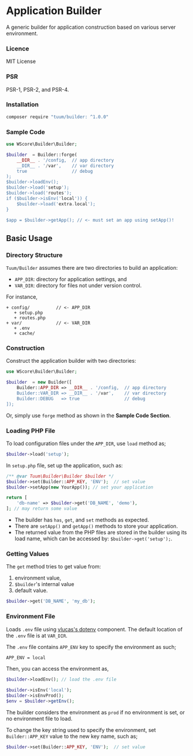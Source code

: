 Application Builder
===================

A generic builder for application construction based on various server environment. 

### Licence

MIT License

### PSR

PSR-1, PSR-2, and PSR-4.

### Installation

```sh
composer require "tuum/builder: ^1.0.0"
```

### Sample Code

```php
use WScore\Builder\Builder;

$builder  = Builder::forge(
    __DIR__ . '/config,  // app directory
    __DIR__ . '/var',    // var directory
    true                 // debug
);
$builder->loadEnv();
$builder->load('setup');
$builder->load('routes');
if ($builder->isEnv('local')) {
    $builder->load('extra.local');
}

$app = $builder->getApp(); // <- must set an app using setApp()!
```

Basic Usage
-----------

### Directory Structure

`Tuum/Builder` assumes there are two directories to build an application: 

*	`APP_DIR`: directory for application settings, and 
* 	`VAR_DIR`: directory for files not under version control. 

For instance, 

```
+ config/          // <- APP_DIR
   + setup.php
   + routes.php
+ var/             // <- VAR_DIR
   + .env
   + cache/
```


### Construction

Construct the application builder with two directories:

```php
use WScore\Builder\Builder;

$builder  = new Builder([
    Builder::APP_DIR => __DIR__ . '/config,  // app directory
    Builder::VAR_DIR => __DIR__ . '/var',    // var directory
    Builder::DEBUG   => true                 // debug
]);
```

Or, simply use `forge` method as shown in the __Sample Code Section__. 


### Loading PHP File

To load configuration files under the `APP_DIR`, use `load` method as;

```php
$builder->load('setup');
```

In `setup.php` file, set up the application, such as:

```php
/** @var Tuum\Builder\Builder $builder */
$builder->set(Builder::APP_KEY, 'ENV');  // set value
$builder->setApp(new YourApp()); // set your application

return [
    'db-name' => $builder->get('DB_NAME', 'demo'),
]; // may return some value
```

* The builder has `has`, `get`, and `set` methods as expected.
* There are `setApp()` and `getApp()` methods to store your application. 
* The returned value from the PHP files are stored in the builder 
using its load name, which can be accessed by: `$builder->get('setup');`.


### Getting Values

The `get` method tries to get value from:
 
1. environment value,
2. `$builder`'s internal value
3. default value.

```php
$builder->get('DB_NAME', 'my_db');
```

### Environment File

Loads `.env` file using [vlucas's dotenv](https://github.com/vlucas/phpdotenv) component.
The default location of the `.env` file is at `VAR_DIR`. 

The `.env` file contains `APP_ENV` key to specify the environment as such;

```sh
APP_ENV = local
```

Then, you can access the environment as,

```php
$builder->loadEnv(); // load the .env file

$builder->isEnv('local');
$builder->isEnvProd();
$env = $builder->getEnv();
```

The builder considers the environment as `prod` 
if no environment is set, or no environment file to load. 

To change the key string used to specify the environment, 
set `Builder::APP_KEY` value to the new key name, such as;

```php
$builder->set(Builder::APP_KEY, 'ENV');  // set value
```

